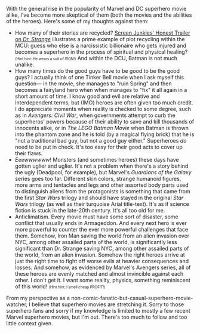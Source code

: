 With the general rise in the popularity of Marvel and DC superhero movie alike, I've become more skeptical of them (both the movies and the abilities of the heroes). Here's some of my thoughts against them:

- How many of their stories are recycled? [Screen Junkies' Honest Trailer on *Dr. Strange*][1] illustrates a prime example of plot recycling within the MCU: guess who else is a narcissistic billionaire who gets injured and becomes a superhero in the process of spiritual and physical healing? <small><small>(Hint hint: He wears a suit of IRON!)</small></small> And within the DCU, Batman is not much unalike.
- How many times do the good guys have to be good to be the good guys? I actually think of one Tinker Bell movie when I ask myself this question&mdash; in the movie, she manages to "ruin Spring" and then becomes a fairyland hero when when manages to "fix" it all again in a short amount of time. I know good and evil are relative and interdependent terms, but (IMO) heroes are often given too much credit. I do appreciate moments when reality is checked to some degree, such as in *Avengers: Civil War*, when governments attempt to curb the superheros' powers because of their ability to save and kill thousands of innocents alike, or in <span title="I dunno if this happens in the regular Batman movies as well">*The LEGO Batman Movie*</span> when Batman is thrown into the phantom zone and he is told (by a magical flying brick) that he is "not a traditional bad guy, but not a good guy either." Superheroes *do* need to be put in check. It's too easy for their good acts to cover up their flaws.
- *Eeewwwwww*! Monsters (and sometimes heroes) these days have gotten uglier and uglier. It's not a problem when there's a story behind the ugly (Deadpool, for example), but Marvel's *Guardians of the Galaxy* series goes too far. Different skin colors, strange humanoid figures, more arms and tentacles and legs and other assorted body parts used to distinguish aliens from the protagonists is something that came from the first *Star Wars* trilogy and should have stayed in the original *Star Wars* trilogy (as well as their turquoise Arial title-text). It's as if science fiction is stuck in the late-20th century. It's all too old for me.
- Anticlimatism. Every movie must have some sort of disaster, some conflict that usually ends in Armageddon. And every next hero is ever more powerful to counter the ever more powerful challenges that face them. Somehow, Iron Man saving the world from an alien invasion over NYC, among other assailed parts of the world, is significantly less significant than Dr. Strange saving NYC, among other assailed parts of the world, from an alien invasion. Somehow the right heroes arrive at just the right time to fight off worse evils at heavier consequences and losses. And somehow, as evidenced by Marvel's Avengers series, all of these heroes are evenly matched and almost invincible against each other. I don't get it. I want some reality, physics, something reminiscent of this world! <small><small>(Hint hint: I smell cheap PROFIT!)</small></small>

From my perspective as a non-comic-fanatic-but-casual-superhero-movie-watcher, I believe that superhero movies are stretching it. Sorry to those superhero fans and sorry if my knowledge is limited to mostly a few recent Marvel superhero movies, but I'm out. There's too much to follow and too little context given.

[1]: https://www.youtube.com/watch?v=Ffc6y_yzOU8 "Honest trailers are great!"